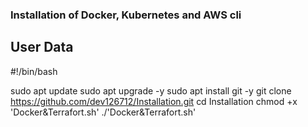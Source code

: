 ### Installation of Docker, Kubernetes and AWS cli

## User Data

#!/bin/bash

sudo apt update
sudo apt upgrade -y
sudo apt install git -y
git clone https://github.com/dev126712/Installation.git
cd Installation
chmod +x 'Docker&Terrafort.sh'
./'Docker&Terrafort.sh'
